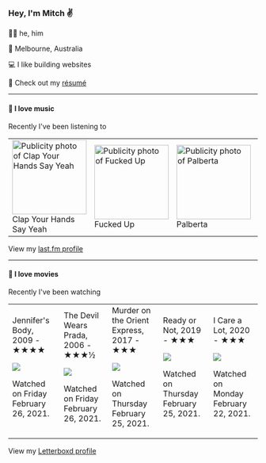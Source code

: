 <article><h3>Hey, I&#x27;m Mitch ✌️</h3><section><p>🙆‍♂️ he, him</p><p>📍 Melbourne, Australia</p><p>💻 I like building websites</p><p>📝 Check out my <a href="https://github.com/my-slab/resume">résumé</a></p></section><hr/><section><h4>💽 I love music</h4><p>Recently I&#x27;ve been listening to</p><table><tbody><td><img src="https://lastfm.freetls.fastly.net/i/u/174s/37888bff15dcb61bd2619ee226dcd605.png" height="150px" alt="Publicity photo of Clap Your Hands Say Yeah"/><br/>Clap Your Hands Say Yeah</td><td><img src="https://lastfm.freetls.fastly.net/i/u/174s/561e8a746a6c41c788ef70335445a947.png" height="150px" alt="Publicity photo of Fucked Up"/><br/>Fucked Up</td><td><img src="https://lastfm.freetls.fastly.net/i/u/174s/7e0ca56d61bc3f491951b20d5fed6107.png" height="150px" alt="Publicity photo of Palberta"/><br/>Palberta</td><td><img src="https://lastfm.freetls.fastly.net/i/u/174s/7cf92bca55642b2e95d07d845e0cfb1e.png" height="150px" alt="Publicity photo of Bill Evans"/><br/>Bill Evans</td><td><img src="https://lastfm.freetls.fastly.net/i/u/174s/2635f421c1289ad8990f8935054e1437.png" height="150px" alt="Publicity photo of slowthai"/><br/>slowthai</td></tbody></table><span>View my <a href="https://www.last.fm/user/mylsb">last.fm profile</a></span></section><hr/><section><h4>📼 I love movies</h4><p>Recently I&#x27;ve been watching</p><table><tbody><td>Jennifer&#x27;s Body, 2009 - ★★★★<br/><span> <p><img src="https://a.ltrbxd.com/resized/sm/upload/fn/h9/i1/fu/jUegGbwpHOHFQk7KNoLaKXVXR7m-0-500-0-750-crop.jpg?k=59c4554348"/></p> <p>Watched on Friday February 26, 2021.</p> </span></td><td>The Devil Wears Prada, 2006 - ★★★½<br/><span> <p><img src="https://a.ltrbxd.com/resized/film-poster/5/1/7/1/2/51712-the-devil-wears-prada-0-500-0-750-crop.jpg?k=a0739a9a00"/></p> <p>Watched on Friday February 26, 2021.</p> </span></td><td>Murder on the Orient Express, 2017 - ★★★<br/><span> <p><img src="https://a.ltrbxd.com/resized/sm/upload/x3/oo/kp/41/iBlfxlw8qwtUS0R8YjIU7JtM6LM-0-500-0-750-crop.jpg?k=5f1c7a283d"/></p> <p>Watched on Thursday February 25, 2021.</p> </span></td><td>Ready or Not, 2019 - ★★★<br/><span> <p><img src="https://a.ltrbxd.com/resized/film-poster/4/9/5/9/6/9/495969-ready-or-not-0-500-0-750-crop.jpg?k=406a5c4501"/></p> <p>Watched on Thursday February 25, 2021.</p> </span></td><td>I Care a Lot, 2020 - ★★★<br/><span> <p><img src="https://a.ltrbxd.com/resized/film-poster/5/2/9/2/0/3/529203-i-care-a-lot-0-500-0-750-crop.jpg?k=46ff5b8e19"/></p> <p>Watched on Monday February 22, 2021.</p> </span></td></tbody></table><span>View my <a href="https://letterboxd.com/myslab/">Letterboxd profile</a></span></section></article>